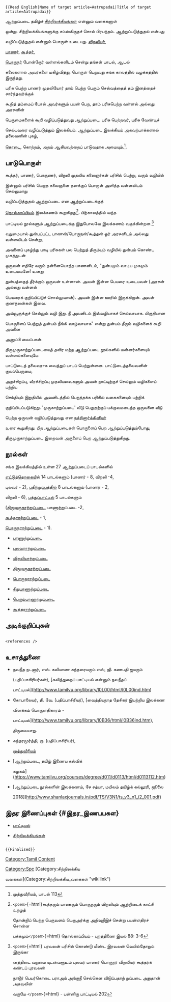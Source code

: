 ```{=mediawiki}
{{Read English|Name of target article=Aatrupadai|Title of target article=Aatrupadai}}
```
ஆற்றுப்படை தமிழ்ச் [சிற்றிலக்கியங்கள்](சிற்றிலக்கியங்கள் "wikilink") என்னும் வகைகளுள்
ஒன்று. சிற்றிலக்கியங்களுக்கு சம்ஸ்கிருதச் சொல் பிரபந்தம். ஆற்றுப்படுத்துதல் என்பது
வழிப்படுத்துதல் என்னும் பொருள் உடையது. [விறலியர்](விறலியர் "wikilink"),
[பாணர்](பாணர் "wikilink"), [கூத்தர்](கூத்தர் "wikilink"),
[பொருநர்](பொருநர் "wikilink") போன்றோர் வள்ளல்களிடம் சென்று தங்கள் பாடல், ஆடல்
கலைகளால் அவர்களை மகிழ்வித்து, பொருள் பெறுவது சங்க காலத்தில் வழக்கத்தில் இருந்தது.
பரிசு பெற்ற பாணர் முதலியோர் தாம் பெற்ற பெரும் செல்வத்தைத் தம் இனத்தைச் சார்ந்தவர்க்குக்
கூறித் தம்மைப் போல் அவர்களும் பயன் பெற, தாம் பரிசுபெற்ற வள்ளல் அல்லது அரசனின்
பெருமைகளைக் கூறி வழிப்படுத்துவது ஆற்றுப்படை. பரிசு பெற்றவர், பரிசு வேண்டிச்
செல்பவரை வழிப்படுத்தும் இலக்கியம். ஆற்றுப்படை இலக்கியம் அகவற்பாக்களால் தலைவனின் புகழ்,
[கொடை](கொடை "wikilink"), கொற்றம், அறம் ஆகியவற்றைப் பாடுவதாக அமையும்.[^1].

## பாடுபொருள்

கூத்தர், பாணர், பொருணர், விறலி முதலிய கலைஞர்கள் பரிசில் பெற்று, வரும் வழியில்
இன்னும் பரிசில் பெறாத கலைஞனை தனக்குப் பொருள் அளித்த வள்ளலிடம் செல்லுமாறு
வழிப்படுத்துதல் ஆற்றுப்படை என ஆற்றுப்படைக்குத்
[தொல்காப்பியம்](தொல்காப்பியம் "wikilink") இலக்கணம் கூறுகிறது[^2]. பிற்காலத்தில் வந்த
பாட்டியல் நூல்களும் ஆற்றுப்படைக்கு இதுபோலவே இலக்கணம் வகுக்கின்றன.[^3]

வறுமையால் துன்பப்பட்ட பாணன்/பொருநன்/கூத்தன் ஓர் அரசனிடம் அல்லது வள்ளலிடம் சென்று,
அவனைப் புகழ்ந்து பாடி பரிசுகள் பல பெற்றுத் திரும்பும் வழியில் துன்பம் கொண்ட முகத்துடன்
ஒருவன் எதிரே வரும் தன்னையொத்த பாணனிடம், "துன்பமும் வாடிய முகமும் உடையவனே! உனது
துன்பத்தைத் தீர்க்கும் ஒருவன் உள்ளான். அவன் இன்ன பெயரை உடையவன் (அரசன் அல்லது வள்ளல்
பெயரைக் குறிப்பிட்டுச் சொல்லுவான்). அவன் இன்ன ஊரில் இருக்கிறான். அவன் குணநலன்கள் இவை.
அவ்வூருக்குச் செல்லும் வழி இது. நீ அவனிடம் இவ்வழியாகச் செல்வாயாக. மிகுதியான
பொருளைப் பெற்றுத் துன்பம் நீங்கி வாழ்வாயாக" என்று துன்பம் தீரும் வழிகளைக் கூறி அவனை
அனுப்பி வைப்பான்.

திருமுருகாற்றுப்படையைத் தவிர மற்ற ஆற்றுப்படை நூல்களில் மன்னர்களையும் வள்ளல்களையுமே
பாட்டுடைத் தலைவராக வைத்துப் பாடப் பெற்றுள்ளன. பாட்டுடைத்தலைவனின் குலப்பெருமை,
அறச்சிறப்பு, வீரச்சிறப்பு முதலியவைகளும் அவன் நாட்டிற்குச் செல்லும் வழிகளைப் பற்றிய
செய்தியும் இறுதியில் அவனிடத்தில் பெறத்தக்க பரிசில் வகைகளையும் பற்றிக்
குறிப்பிடப்படுகிறது. \'முருகாற்றுப்படை\' வீடு பெறுதற்குப் பக்குவமடைந்த ஒருவனை வீடு
பெற்ற ஒருவன் வழிப்படுத்துவது என [நச்சினார்க்கினியர்](நச்சினார்க்கினியர் "wikilink")
உரை கூறுகிறது. பிற ஆற்றுப்படைகள் பொருளைப் பெற ஆற்றுப்படுத்தும்போது,
திருமுருகாற்றுப்படை இறைவன் அருளைப் பெற ஆற்றுப்படுத்துகிறது.

## நூல்கள்

சங்க இலக்கியத்தில் உள்ள 27 ஆற்றுப்படைப் பாடல்களில்
[எட்டுத்தொகைய](எட்டுத்தொகை "wikilink")ில் 14 பாடல்களும் (பாணர் - 8, விறலி -4,
புலவர் - 2), [பதிற்றுப்பத்தில்](பதிற்றுப்பத்து "wikilink") 8 பாடல்களும் (பாணர் - 2,
விறலி - 6), [பத்துப்பாட்டில்](பத்துப்பாட்டு "wikilink") 5 பாடல்களும்
([திருமுருகாற்றுப்படை](திருமுருகாற்றுப்படை "wikilink"), பாணாற்றுப்படை -2,
[கூத்தராற்றுப்படை](மலைபடுகடாம் "wikilink") - 1,
[பொருநராற்றுப்படை](பொருநராற்றுப்படை "wikilink") - 1).

-   [பாணாற்றுப்படை](பாணாற்றுப்படை "wikilink")
-   [புலவராற்றுப்படை](புலவராற்றுப்படை "wikilink")
-   [விறலியாற்றுப்படை](விறலியாற்றுப்படை "wikilink")
-   [திருமுருகாற்றுப்படை](திருமுருகாற்றுப்படை "wikilink")
-   [பொருநராற்றுப்படை](பொருநராற்றுப்படை "wikilink")
-   [சிறுபாணாற்றுப்படை](சிறுபாணாற்றுப்படை "wikilink")
-   [பெரும்பாணாற்றுப்படை](பெரும்பாணாற்றுப்படை "wikilink")
-   [கூத்தராற்றுப்படை](மலைபடுகடாம் "wikilink")

## அடிக்குறிப்புகள்

```{=html}
<references />
```
## உசாத்துணை

-   நவநீத நடனார், எஸ். கலியாண சுந்தரையரும் எஸ், ஜி. கணபதி ஐயரும்
    (பதிப்பாசிரியர்கள்), [கலித்துறைப் பாட்டியல் என்னும் நவநீதப்
    பாட்டியல்](http://www.tamilvu.org/library/l0L00/html/l0L00ind.htm)
-   கோபாலையர், தி. வே. (பதிப்பாசிரியர்), [வைத்தியநாத தேசிகர் இயற்றிய இலக்கண
    விளக்கம் பொருளதிகாரம் -
    பாட்டியல்](http://www.tamilvu.org/library/l0B36/html/l0B36ind.htm),
    திருவையாறு.
-   சுந்தரமூர்த்தி, கு. (பதிப்பாசிரியர்),
    [முத்துவீரியம்](http://www.tamilvu.org/library/l0I00/html/l0I00inx.htm)
-   [ஆற்றுப்படை, தமிழ் இணைய கல்விக்
    கழகம்](https://www.tamilvu.org/courses/degree/d011/d0113/html/d0113112.htm)
-   [ஆற்றுப்படை நூல்களின் இலக்கணம், சே சத்யா, மயிலம் தமிழ்க் கல்லூரி, ஜூலை
    2018](http://www.shanlaxjournals.in/pdf/TS/V3N1/ts_v3_n1_i2_001.pdf)

## இதர இணைப்புகள் {#இதர_இணபபகள}

-   [பாட்டியல்](பாட்டியல் "wikilink")
-   [சிற்றிலக்கியங்கள்](சிற்றிலக்கியங்கள் "wikilink")

```{=mediawiki}
{{Finalised}}
```
[Category:Tamil Content](Category:Tamil_Content "wikilink")
[Category:Spc](Category:Spc "wikilink") [Category:சிற்றிலக்கிய
வகைகள்](Category:சிற்றிலக்கிய_வகைகள் "wikilink")

[^1]: முத்துவீரியம், பாடல் 113

[^2]: `<poem>`{=html}கூத்தரும் பாணரும் பொருநரும் விறலியும் ஆற்றிடைக் காட்சி உறழத்
    தோன்றிப் பெற்ற பெருவளம் பெறாஅர்க்கு அறிவுறீஇச் சென்று பயன்எதிரச் சொன்ன
    பக்கமும்`</poem>`{=html} தொல்காப்பியம் - புறத்திணை இயல் 88: 3-6

[^3]: `<poem>`{=html} புரவலன் பரிசில் கொண்டு மீண்ட இரவலன் வெயில்தோறும் இருங்கா
    னத்திடை வறுமை யுடன்வரூஉம் புலவர் பாணர் பொருநர் விறலியர் கூத்தர்க் கண்டப் புரவலன்
    நாடூர் பெயர்கொடை பராஅய் அங்குநீ செல்கென விடுப்பதாற் றுப்படை அதுதான் அகவலின்
    வருமே `</poem>`{=html} - பன்னிரு பாட்டியல் 202
